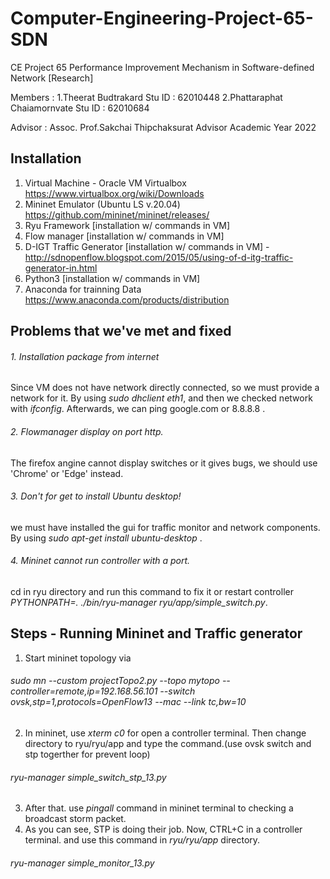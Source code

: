# Computer-Engineering-Project-65-SDN
CE Project 65 Performance Improvement Mechanism in Software-defined Network [Research]

Members :
1.Theerat Budtrakard Stu ID : 62010448
2.Phattaraphat Chaiamornvate Stu ID : 62010684

Advisor :
Assoc. Prof.Sakchai Thipchaksurat Advisor
Academic Year 2022

## Installation
1. Virtual Machine - Oracle VM Virtualbox https://www.virtualbox.org/wiki/Downloads
2. Mininet Emulator (Ubuntu LS v.20.04) https://github.com/mininet/mininet/releases/
3. Ryu Framework [installation w/ commands in VM]
4. Flow manager [installation w/ commands in VM]
5. D-IGT Traffic Generator [installation w/ commands in VM] - http://sdnopenflow.blogspot.com/2015/05/using-of-d-itg-traffic-generator-in.html
6. Python3 [installation w/ commands in VM] 
7. Anaconda for trainning Data https://www.anaconda.com/products/distribution

## Problems that we've met and fixed
###### 1. Installation package from internet
Since VM does not have network directly connected, so we must provide a network for it. By using *sudo dhclient eth1*, and then we checked network with *ifconfig*. Afterwards, we can ping google.com or 8.8.8.8 .

###### 2. Flowmanager display on port http.
The firefox angine cannot display switches or it gives bugs, we should use 'Chrome' or 'Edge' instead.

###### 3. Don't for get to install Ubuntu desktop!
we must have installed the gui for traffic monitor and network components. By using *sudo apt-get install ubuntu-desktop* .

###### 4. Mininet cannot run controller with a port.
cd in ryu directory and run this command to fix it or restart controller *PYTHONPATH=. ./bin/ryu-manager ryu/app/simple_switch.py*.

## Steps - Running Mininet and Traffic generator
1. Start mininet topology via 
###### sudo mn --custom projectTopo2.py --topo mytopo --controller=remote,ip=192.168.56.101 --switch ovsk,stp=1,protocols=OpenFlow13 --mac --link tc,bw=10
2. In mininet, use *xterm c0* for open a controller terminal. Then change directory to ryu/ryu/app and type the command.(use ovsk switch and stp togerther for prevent loop)
###### ryu-manager simple_switch_stp_13.py
3. After that. use *pingall* command in mininet terminal to checking a broadcast storm packet.
4. As you can see, STP is doing their job. Now, CTRL+C in a controller terminal. and use this command in *ryu/ryu/app* directory.
###### ryu-manager simple_monitor_13.py


